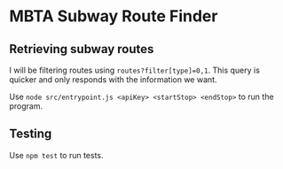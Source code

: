 MBTA Subway Route Finder
==========================

Retrieving subway routes
-------------------------

I will be filtering routes using `routes?filter[type]=0,1`. This query is quicker and only responds with the information we want.

Use `node src/entrypoint.js <apiKey> <startStop> <endStop>` to run the program.

Testing
--------

Use `npm test` to run tests.
